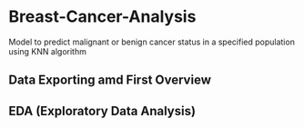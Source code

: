 # Breast-Cancer-Analysis
Model to predict malignant or benign cancer status in a specified population using KNN algorithm
## Data Exporting amd First Overview
## EDA (Exploratory Data Analysis)
